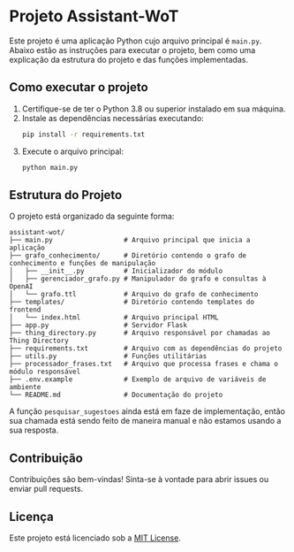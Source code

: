 # Projeto Assistant-WoT

Este projeto é uma aplicação Python cujo arquivo principal é `main.py`. Abaixo estão as instruções para executar o projeto, bem como uma explicação da estrutura do projeto e das funções implementadas.

## Como executar o projeto

1. Certifique-se de ter o Python 3.8 ou superior instalado em sua máquina.
2. Instale as dependências necessárias executando:
    ```bash
    pip install -r requirements.txt
    ```
3. Execute o arquivo principal:
    ```bash
    python main.py
    ```

## Estrutura do Projeto

O projeto está organizado da seguinte forma:
```
assistant-wot/
├── main.py                  # Arquivo principal que inicia a aplicação
├── grafo_conhecimento/      # Diretório contendo o grafo de conhecimento e funções de manipulação
│   ├── __init__.py          # Inicializador do módulo
│   ├── gerenciador_grafo.py # Manipulador do grafo e consultas à OpenAI
│   └── grafo.ttl            # Arquivo do grafo de conhecimento
├── templates/               # Diretório contendo templates do frontend
│   └── index.html           # Arquivo principal HTML
├── app.py                   # Servidor Flask
├── thing_directory.py       # Arquivo responsável por chamadas ao Thing Directory
├── requirements.txt         # Arquivo com as dependências do projeto
├── utils.py                 # Funções utilitárias
├── processador_frases.txt   # Arquivo que processa frases e chama o módulo responsável
├── .env.example             # Exemplo de arquivo de variáveis de ambiente
└── README.md                # Documentação do projeto
```

A função `pesquisar_sugestoes` ainda está em faze de implementação, então sua chamada está sendo feito de maneira manual e não estamos usando a sua resposta.

## Contribuição

Contribuições são bem-vindas! Sinta-se à vontade para abrir issues ou enviar pull requests.

## Licença

Este projeto está licenciado sob a [MIT License](LICENSE).